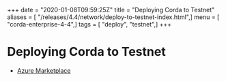 +++
date = "2020-01-08T09:59:25Z"
title = "Deploying Corda to Testnet"
aliases = [ "/releases/4.4/network/deploy-to-testnet-index.html",]
menu = [ "corda-enterprise-4-4",]
tags = [ "deploy", "testnet",]
+++


# Deploying Corda to Testnet


* [Azure Marketplace](azure-vm.md)



